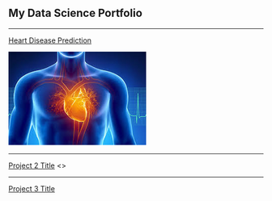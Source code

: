 ## My Data Science Portfolio

---

[Heart Disease Prediction](https://github.com/Kennygbl/SGA08_DATASCI/blob/master/Heart%20personal%20project.ipynb/)

<img src="images/Heart.jfif?raw=true"/>

---
[Project 2 Title](/pdf/sample_presentation.pdf)
<>

---
[Project 3 Title](http://example.com/)


